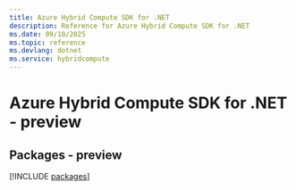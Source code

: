 ```yaml
---
title: Azure Hybrid Compute SDK for .NET
description: Reference for Azure Hybrid Compute SDK for .NET
ms.date: 09/10/2025
ms.topic: reference
ms.devlang: dotnet
ms.service: hybridcompute
---
```

# Azure Hybrid Compute SDK for .NET - preview
## Packages - preview
[!INCLUDE [packages](hybrid-compute-index.md)]